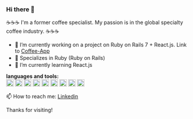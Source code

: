 ### Hi there 👋

☕️☕️☕️ I'm a former coffee specialist. My passion is in the global specialty coffee industry. ☕️☕️☕️

- 🔭 I’m currently working on a project on Ruby on Rails 7 + React.js. Link to [Coffee-App](https://github.com/keiichi031605/coffee-app)
- 💪 Specializes in Ruby (Ruby on Rails) <img height=16 src="https://cdn.jsdelivr.net/gh/devicons/devicon/icons/ruby/ruby-original.svg" />
- 🌱 I’m currently learning React.js <img height=16 src="https://cdn.jsdelivr.net/gh/devicons/devicon/icons/react/react-original.svg" />

**languages and tools:**  
<code><img height="20" src="https://cdn.jsdelivr.net/gh/devicons/devicon/icons/ruby/ruby-original.svg" /></code>
<code><img height="20" src="https://cdn.jsdelivr.net/gh/devicons/devicon/icons/javascript/javascript-original.svg" /></code>
<code><img height="20" src="https://cdn.jsdelivr.net/gh/devicons/devicon/icons/react/react-original-wordmark.svg"  /></code>
<code><img height="20" src="https://cdn.jsdelivr.net/gh/devicons/devicon/icons/ruby/ruby-original-wordmark.svg" /></code>
<code><img height="20" src="https://cdn.jsdelivr.net/gh/devicons/devicon/icons/ruby/ruby-original-wordmark.svg" /></code>
<code><img height="20" src="https://cdn.jsdelivr.net/gh/devicons/devicon/icons/ruby/ruby-original-wordmark.svg" /></code>
<code><img height="20" src="https://cdn.jsdelivr.net/gh/devicons/devicon/icons/ruby/ruby-original-wordmark.svg" /></code>
<code><img height="20" src="https://cdn.jsdelivr.net/gh/devicons/devicon/icons/ruby/ruby-original-wordmark.svg" /></code>
<code><img height="20" src="https://cdn.jsdelivr.net/gh/devicons/devicon/icons/ruby/ruby-original-wordmark.svg" /></code>



📫 How to reach me: [Linkedin](https://www.linkedin.com/in/keiichi-katsuno/)

Thanks for visiting!

<!--
**keiichi031605/keiichi031605** is a ✨ _special_ ✨ repository because its `README.md` (this file) appears on your GitHub profile.

Here are some ideas to get you started:

- 🔭 I’m currently working on ...
- 🌱 I’m currently learning ...
- 👯 I’m looking to collaborate on ...
- 🤔 I’m looking for help with ...
- 💬 Ask me about ...
- 📫 How to reach me: ...
- 😄 Pronouns: ...
- ⚡ Fun fact: ...
-->
